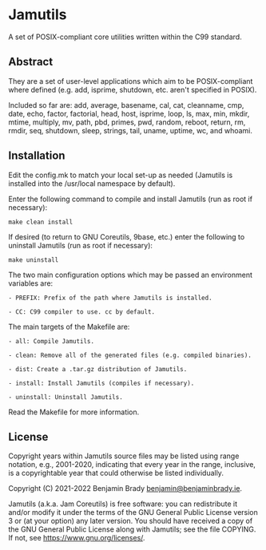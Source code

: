# Jamutils
A set of POSIX-compliant core utilities written within the C99 standard.

## Abstract
They are a set of user-level applications which aim to be POSIX-compliant where
defined (e.g. add, isprime, shutdown, etc. aren't specified in POSIX).

Included so far are: add, average, basename, cal, cat, cleanname, cmp, date,
echo, factor, factorial, head, host, isprime, loop, ls, max, min, mkdir, mtime,
multiply, mv, path, pbd, primes, pwd, random, reboot, return, rm, rmdir, seq,
shutdown, sleep, strings, tail, uname, uptime, wc, and whoami.

## Installation
Edit the config.mk to match your local set-up as needed (Jamutils is installed
into the /usr/local namespace by default).

Enter the following command to compile and install Jamutils (run as root if
necessary):

	make clean install

If desired (to return to GNU Coreutils, 9base, etc.) enter the following to
uninstall Jamutils (run as root if necessary):

	make uninstall

The two main configuration options which may be passed an environment variables
are:

	- PREFIX: Prefix of the path where Jamutils is installed.

	- CC: C99 compiler to use. cc by default.

The main targets of the Makefile are:

	- all: Compile Jamutils.

	- clean: Remove all of the generated files (e.g. compiled binaries).

	- dist: Create a .tar.gz distribution of Jamutils.

	- install: Install Jamutils (compiles if necessary).

	- uninstall: Uninstall Jamutils.

Read the Makefile for more information.

## License
Copyright years within Jamutils source files may be listed using range
notation, e.g., 2001-2020, indicating that every year in the range, inclusive,
is a copyrightable year that could otherwise be listed individually.

Copyright (C) 2021-2022 Benjamin Brady <benjamin@benjaminbrady.ie>.

Jamutils (a.k.a. Jam Coreutils) is free software: you can redistribute it
and/or modify it under the terms of the GNU General Public License version 3 or
(at your option) any later version. You should have received a copy of the GNU
General Public License along with Jamutils; see the file COPYING. If not, see
<https://www.gnu.org/licenses/>.
